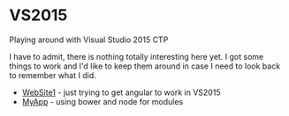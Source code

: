 # VS2015
Playing around with Visual Studio 2015 CTP

I have to admit, there is nothing totally interesting here yet. I got some things to work and I'd like to keep them around in case I need to look back to remember what I did.

  - [WebSite1](WebSite1) - just trying to get angular to work in VS2015
  - [MyApp](MyApp) - using bower and node for modules